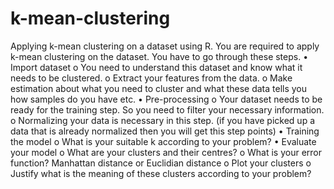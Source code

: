 # k-mean-clustering
Applying k-mean clustering on a dataset using R.
You are required to apply k-mean clustering on the dataset. You have to go through these steps.
•	Import dataset
    o	You need to understand this dataset and know what it needs to be clustered.
    o	Extract your features from the data.
    o	Make estimation about what you need to cluster and what these data tells you how samples do you have etc. 
•	Pre-processing
    o	Your dataset needs to be ready for the training step. So you need to filter your necessary information.
    o	Normalizing your data is necessary in this step. (if you have picked up a data that is already normalized then you will get this step points)
•	Training the model
    o	What is your suitable k according to your problem?
•	Evaluate your model
    o	What are your clusters and their centres?
    o	What is your error function? Manhattan distance or Euclidian distance 
    o	Plot your clusters
    o	Justify what is the meaning of these clusters according to your problem?
